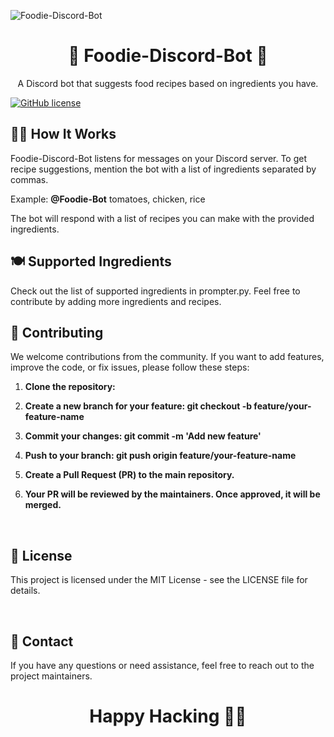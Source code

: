 ![Foodie-Discord-Bot](https://github.com/tonima26122004/Foodie-Discord-Bot/assets/113163028/04b3d7fd-d427-45f6-99ac-a6330359dab4)

<h1 align="center">🍔 Foodie-Discord-Bot 🤖</h1>
<p align="center">
  A Discord bot that suggests food recipes based on ingredients you have.
</p>

<a href="https://github.com/TechSpectraDWN/Foodie-Discord-Bot/blob/master/LICENSE">![GitHub license](https://img.shields.io/badge/license-MIT-blue.svg)</a>



## 👩‍🍳 How It Works ##

Foodie-Discord-Bot listens for messages on your Discord server. To get recipe suggestions, mention the bot with a list of ingredients separated by commas.

Example: **@Foodie-Bot** tomatoes, chicken, rice

The bot will respond with a list of recipes you can make with the provided ingredients. <br>

## 🍽️ Supported Ingredients ##
Check out the list of supported ingredients in prompter.py. Feel free to contribute by adding more ingredients and recipes. <br>

## 🤝 Contributing ##
We welcome contributions from the community. If you want to add features, improve the code, or fix issues, please follow these steps:

1. **Clone the repository:**

2. **Create a new branch for your feature: git checkout -b feature/your-feature-name**

3. **Commit your changes: git commit -m 'Add new feature'**

4. **Push to your branch: git push origin feature/your-feature-name**

5. **Create a Pull Request (PR) to the main repository.**

6. **Your PR will be reviewed by the maintainers. Once approved, it will be merged.**

<br>

## 📝 License ##
This project is licensed under the MIT License - see the LICENSE file for details.

<br>

## 📧 Contact ##
If you have any questions or need assistance, feel free to reach out to the project maintainers.


<h1 align="center"> Happy Hacking 🚀🚀 </h1>
